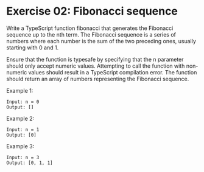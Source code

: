 # Exercise 02: Fibonacci sequence

Write a TypeScript function fibonacci that generates the Fibonacci sequence up to the nth term.
The Fibonacci sequence is a series of numbers where each number is the sum of the two preceding ones, usually starting with 0 and 1.

Ensure that the function is typesafe by specifying that the n parameter should only accept numeric values. Attempting to call the function with non-numeric values should result in a TypeScript compilation error. The function should return an array of numbers representing the Fibonacci sequence.

Example 1:

    Input: n = 0
    Output: []

Example 2:

    Input: n = 1
    Output: [0]

Example 3:

    Input: n = 3
    Output: [0, 1, 1]
